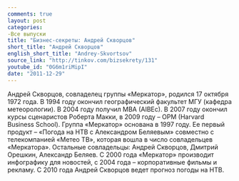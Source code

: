 ```yaml
---
comments: true
layout: post
categories:
-Все выпуски
title: "Бизнес-секреты: Андрей Скворцов"
short_title: "Андрей Скворцов"
english_short_title: "Andrey-Skvortsov"
source_link: "http://tinkov.com/bizsekrety/131"
youtube_id: "0G6m1riMipI"
date: "2011-12-29"
---
```

Андрей Скворцов, совладелец группы «Меркатор», родился 17 октября 1972 года. В 1994 году окончил географический факультет МГУ (кафедра метеорологии). В 2004 году получил MBA (AIBEc). В 2007 году окончил курсы сценаристов Роберта Макки, в 2009 году – OPM (Harvard Business School). Группа «Меркатор» основана в 1997 году. Ее первый продукт – «Погода на НТВ с Александром Беляевым» совместно с телекомпанией «Метео ТВ», которая вошла в число совладельцев «Меркатора». Остальные совладельцы: Андрей Скворцов, Дмитрий Орешкин, Александр Беляев. С 2000 года «Меркатор» производит инфографику для новостей, с 2004 года – корпоративные фильмы и рекламу. С 2010 года Андрей Скворцов ведет прогноз погоды на НТВ.
